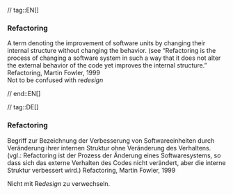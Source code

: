 // tag::EN[]
### Refactoring
A term denoting the improvement of software units by changing their internal structure without changing the behavior. (see
“Refactoring is the process of changing a software system in such a way that it does not alter the external behavior of the code yet improves the internal structure.” Refactoring, Martin Fowler, 1999    
Not to be confused with re*design*



// end::EN[]

// tag::DE[]
### Refactoring

Begriff zur Bezeichnung der Verbesserung von Softwareeinheiten durch
Veränderung ihrer internen Struktur ohne Veränderung des Verhaltens.
(vgl.: Refactoring ist der Prozess der Änderung eines Softwaresystems,
so dass sich das externe Verhalten des Codes nicht verändert, aber die
interne Struktur verbessert wird.) Refactoring, Martin Fowler, 1999

Nicht mit Re*design* zu verwechseln.

